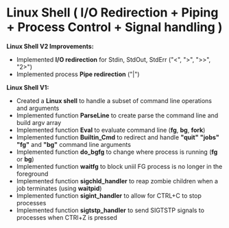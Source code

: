  # Linux Shell ( I/O Redirection + Piping + Process Control + Signal handling )
__Linux Shell V2 Improvements:__
- Implemented __I/O redirection__ for Stdin, StdOut, StdErr ("<", ">", ">>", "2>")
- Implemented process __Pipe redirection__ ("|") 

__Linux Shell V1:__
-  Created a __Linux shell__ to handle a subset of command line operations and arguments
- Implemented function __ParseLine__ to create parse the command line and build argv array 
- Implemented function __Eval__ to evaluate command line (__fg__, __bg__, __fork__) 
- Implemented function __Builtin_Cmd__ to redirect and handle __"quit"__ __"jobs"__ __"fg"__ and __"bg"__ command line arguments
- Implemented function __do_bgfg__ to change where process is running (__fg__ or __bg__)
- Implemented function __waitfg__ to block uniil FG process is no longer in the foreground
- Implemented function __sigchld_handler__ to reap zombie children when a job terminates (using __waitpid__)
- Implemented function __sigint_handler__ to allow for CTRL+C to stop processes
- Implemented function __sigtstp_handler__ to send SIGTSTP signals to processes when CTRl+Z is pressed
